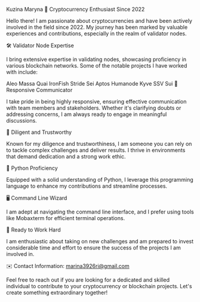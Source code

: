 Kuzina Maryna
🚀 Cryptocurrency Enthusiast Since 2022

Hello there! I am passionate about cryptocurrencies and have been actively involved in the field since 2022. My journey has been marked by valuable experiences and contributions, especially in the realm of validator nodes.

🛠️ Validator Node Expertise

I bring extensive expertise in validating nodes, showcasing proficiency in various blockchain networks. Some of the notable projects I have worked with include:

Aleo
Massa
Quai
IronFish
Stride
Sei
Aptos
Humanode
Kyve
SSV
Sui
💬 Responsive Communicator

I take pride in being highly responsive, ensuring effective communication with team members and stakeholders. Whether it's clarifying doubts or addressing concerns, I am always ready to engage in meaningful discussions.

💪 Diligent and Trustworthy

Known for my diligence and trustworthiness, I am someone you can rely on to tackle complex challenges and deliver results. I thrive in environments that demand dedication and a strong work ethic.

🔧 Python Proficiency

Equipped with a solid understanding of Python, I leverage this programming language to enhance my contributions and streamline processes.

🖥️ Command Line Wizard

I am adept at navigating the command line interface, and I prefer using tools like Mobaxterm for efficient terminal operations.

🌟 Ready to Work Hard

I am enthusiastic about taking on new challenges and am prepared to invest considerable time and effort to ensure the success of the projects I am involved in.

✉️ Contact Information: marina3926ri@gmail.com

Feel free to reach out if you are looking for a dedicated and skilled individual to contribute to your cryptocurrency or blockchain projects. Let's create something extraordinary together!
